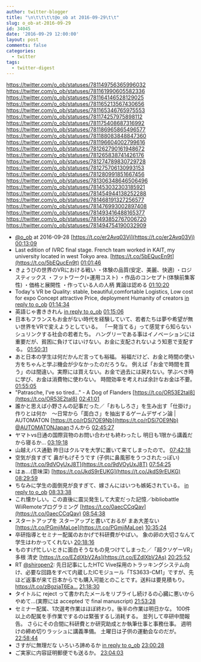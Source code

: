 ```yaml
---
author: twitter-blogger
title: "\n\t\t\t\t@o_ob at 2016-09-29\t\t"
slug: o_ob-at-2016-09-29
id: 34045
date: '2016-09-29 12:00:00'
layout: post
comments: false
categories:
  - twitter
tags:
  - twitter-digest
---
```


https://twitter.com/o_ob/statuses/781149756365996032 https://twitter.com/o_ob/statuses/781161990605582336 https://twitter.com/o_ob/statuses/781164146528129025 https://twitter.com/o_ob/statuses/781165213567430656 https://twitter.com/o_ob/statuses/781165346765975553 https://twitter.com/o_ob/statuses/781174257975898112 https://twitter.com/o_ob/statuses/781175408687316992 https://twitter.com/o_ob/statuses/781186965865496577 https://twitter.com/o_ob/statuses/781188083848847360 https://twitter.com/o_ob/statuses/781196604002799616 https://twitter.com/o_ob/statuses/781262790161948672 https://twitter.com/o_ob/statuses/781265838741426176 https://twitter.com/o_ob/statuses/781274789830729728 https://twitter.com/o_ob/statuses/781275706130993153 https://twitter.com/o_ob/statuses/781280991851667456 https://twitter.com/o_ob/statuses/781306348646506496 https://twitter.com/o_ob/statuses/781453032303185921 https://twitter.com/o_ob/statuses/781454944138252288 https://twitter.com/o_ob/statuses/781468191327256577 https://twitter.com/o_ob/statuses/781476993002897408 https://twitter.com/o_ob/statuses/781493416488165377 https://twitter.com/o_ob/statuses/781493852767006720 https://twitter.com/o_ob/statuses/781494754190032909  

*   [@o_ob](https://twitter.com/o_ob) at 2016-09-28 [https://t.co/er2Avq03Vj](https://t.co/er2Avq03Vj) [00:13:09](https://twitter.com/o_ob/statuses/781149756365996032)
*   Last edition of IVRC final stage. French team worked in KAIT, my university located in west Tokyo area. [https://t.co/5bEQucEn9t](https://t.co/5bEQucEn9t) [01:01:46](https://twitter.com/o_ob/statuses/781161990605582336)
*   きょうびの世界のVRにおける戦い ・体験の品質(安定、美麗、快適) ・ロジスティックス ・フットワーク(=運用コスト) ・作品のコンセプト(体験前集客性) ・価格と展開性 ・作っている人の人柄 異論は認める [01:10:20](https://twitter.com/o_ob/statuses/781164146528129025)
*   Today's VR be Quality: stable, beautiful,comfortable Logistics, Low cost for expo Concept attractive Price, deployment Humanity of creators [in reply to o_ob](https://twitter.com/o_ob/statuses/781164146528129025) [01:14:34](https://twitter.com/o_ob/statuses/781165213567430656)
*   英語じゃ書ききれん [in reply to o_ob](https://twitter.com/o_ob/statuses/781165213567430656) [01:15:06](https://twitter.com/o_ob/statuses/781165346765975553)
*   日本もフランスもお金がない時代を経験していて、若者たちは夢や希望が無い世界をVRで変えようとしている。 「一発当てる」って感覚すら知らないシュリンクする社会の若者たち。 ハングリーである事はイノベーションには重要だが、貧困に負けてはいけない。お金に支配されないよう知恵で支配する。 [01:50:31](https://twitter.com/o_ob/statuses/781174257975898112)
*   あと日本の学生は何だかんだ言っても裕福。 裕福だけど、お金と時間の使い方をちゃんと学ぶ機会が少なかったのだろうな。 例えば「お金で時間を買う」のは間違い。実際には買えない。お金で過去には戻れない。学ぶべき時に学び、お金は消費物に使わない。 時間効率を考えれば余計なお金は不要。 [01:55:05](https://twitter.com/o_ob/statuses/781175408687316992)
*   "Patrasche, I've so tired..." - A Dog of Flanders [https://t.co/OR53E2tal8](https://t.co/OR53E2tal8) [02:41:01](https://twitter.com/o_ob/statuses/781186965865496577)
*   誰かと思えば小野さんの記事だった／「おもしろさ」を生み出す「仕掛け」作りとは何か　～日常から「面白さ」を抽出するゲームデザイン論 | AUTOMATON [https://t.co/rDSi7OE9Nb](https://t.co/rDSi7OE9Nb) [@AUTOMATONJapan](https://twitter.com/AUTOMATONJapan)さんから [02:45:27](https://twitter.com/o_ob/statuses/781188083848847360)
*   ヤマトvs日通の国際貨物のお問い合わせも終わったし 明日も1限から講義だから寝るか… [03:19:18](https://twitter.com/o_ob/statuses/781196604002799616)
*   山越えバス通勤 昨日はクルマを大学に置いて来てしまったので。 [07:42:18](https://twitter.com/o_ob/statuses/781262790161948672)
*   空気が良すぎて 鼻がもげそうです (子供に鼻風邪をうつされたっぽい) [https://t.co/9dVOyUxJ8T](https://t.co/9dVOyUxJ8T) [07:54:25](https://twitter.com/o_ob/statuses/781265838741426176)
*   はぁ...(意味深) [https://t.co/JkdS9rEUKG](https://t.co/JkdS9rEUKG) [08:29:59](https://twitter.com/o_ob/statuses/781274789830729728)
*   ちなみに学生の面倒見が良すぎて、嫁さんにはいつも嫉妬されている。 [in reply to o_ob](https://twitter.com/o_ob/statuses/781274789830729728) [08:33:38](https://twitter.com/o_ob/statuses/781275706130993153)
*   これ懐かしい。この直後に震災発生して大変だった記憶／bibliobattle WiiRemoteプログラミング [https://t.co/0aecCCqQav](https://t.co/0aecCCqQav) [08:54:38](https://twitter.com/o_ob/statuses/781280991851667456)
*   スタートアップを スターアップと書いておるが まあ大差ない [https://t.co/PGmjiMaLoe](https://t.co/PGmjiMaLoe) [10:35:24](https://twitter.com/o_ob/statuses/781306348646506496)
*   卒研指導とセミナー配属のおかげで科研費がやばい。 象の卵の大切さなんて学生はわかってくれない [20:18:16](https://twitter.com/o_ob/statuses/781453032303185921)
*   ものすげ忙しいときに面白そうなもの見つけてしまった／「超クソゲーVR」 多根 清史 [https://t.co/EZdlXbV2As](https://t.co/EZdlXbV2As) [20:25:52](https://twitter.com/o_ob/statuses/781454944138252288)
*   RT [@shiropen2](https://twitter.com/shiropen2): 先日記事にしたHTC Vive採用のトラッキングシステム向け、必要な回路をすべて内蔵したICモジュール「TS3633-CM1」ですが、先ほど返事が来て日本からでも購入可能とのことです。送料は要見積もり。https://t.co/zBgzjaT6Ea… [21:18:30](https://twitter.com/o_ob/statuses/781468191327256577)
*   タイトルに reject って書かれたメールをリプライし続けるの心臓に悪いからやめて...(実際には accepted で final manuscript) [21:53:28](https://twitter.com/o_ob/statuses/781476993002897408)
*   セミナー配属、1次選考作業はほぼ終わり。後半の作業は明日かな。 100件以上の配属を手作業でするのは緊張するし消耗する。 並列して卒研中間報告。 さらにその合間に科研費とか研究助成とか執筆仕事と事務仕事。 週明けの締め切りラッシュに講義準備。 土曜日は子供の運動会なのだが。 [22:58:44](https://twitter.com/o_ob/statuses/781493416488165377)
*   さすがに無理だな いろいろ諦めるか [in reply to o_ob](https://twitter.com/o_ob/statuses/781493416488165377) [23:00:28](https://twitter.com/o_ob/statuses/781493852767006720)
*   ご実家に内容証明郵便でも送るか。 [23:04:03](https://twitter.com/o_ob/statuses/781494754190032909)